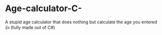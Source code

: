 # Age-calculator-C-
A stupid age calculator that does nothing but calculate the age you entered 👍 (fully made out of C#)
